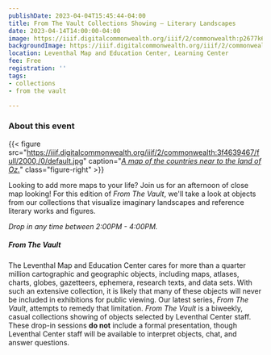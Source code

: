 ```yaml
---
publishDate: 2023-04-04T15:45:44-04:00
title: From The Vault Collections Showing — Literary Landscapes
date: 2023-04-14T14:00:00-04:00
image: https://iiif.digitalcommonwealth.org/iiif/2/commonwealth:p2677k68s/full/2000,/0/default.jpg
backgroundImage: https://iiif.digitalcommonwealth.org/iiif/2/commonwealth:p2677k68s/full/2000,/0/default.jpg
location: Leventhal Map and Education Center, Learning Center
fee: Free
registration: ''
tags:
- collections
- from the vault

---
```

### About this event

{{< figure src="https://iiif.digitalcommonwealth.org/iiif/2/commonwealth:3f4639467/full/2000,/0/default.jpg" caption="[_A map of the countries near to the land of Oz._](https://collections.leventhalmap.org/search/commonwealth:3f463945z)" class="figure-right" >}}

Looking to add more maps to your life? Join us for an afternoon of close map looking! For this edition of _From The Vault_, we'll take a look at objects from our collections that visualize imaginary landscapes and reference literary works and figures. 

_Drop in any time between 2:00PM - 4:00PM._

##### _From The Vault_

The Leventhal Map and Education Center cares for more than a quarter million cartographic and geographic objects, including maps, atlases, charts, globes, gazetteers, ephemera, research texts, and data sets. With such an extensive collection, it is likely that many of these objects will never be included in exhibitions for public viewing. Our latest series, _From The Vault_, attempts to remedy that limitation. _From The Vault_ is a biweekly, casual collections showing of objects selected by Leventhal Center staff. These drop-in sessions **do not** include a formal presentation, though Leventhal Center staff will be available to interpret objects, chat, and answer questions.